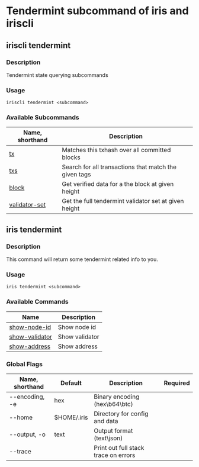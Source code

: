 # Tendermint subcommand of iris and iriscli

## iriscli tendermint

### Description

Tendermint state querying subcommands

### Usage

```
iriscli tendermint <subcommand>
```

### Available Subcommands

| Name, shorthand                   | Description                                           |
| --------------------------------- | ----------------------------------------------------- |
| [tx](tx.md)                       | Matches this txhash over all committed blocks         |  
| [txs](txs.md)                     | Search for all transactions that match the given tags |                        
| [block](block.md)                 | Get verified data for a the block at given height     |   
| [validator-set](validator-set.md) | Get the full tendermint validator set at given height |   


## iris tendermint

### Description

This command will return some tendermint related info to you. 

### Usage

```shell
iris tendermint <subcommand>
```

### Available Commands

| Name                                | Description    |
| ----------------------------------- | -------------- |
| [show-node-id](show-node-id.md)     | Show node id   |
| [show-validator](show-validator.md) | Show validator |
| [show-address](show-address.md)     | Show address   |

### Global Flags

| Name, shorthand | Default     | Description                          | Required |
| --------------- | ----------- | ------------------------------------ | -------- |
| --encoding, -e  | hex         | Binary encoding (hex\b64\btc)        |          |
| --home          | $HOME/.iris | Directory for config and data        |          |
| --output, -o    | text        | Output format (text\json)            |          |
| --trace         |             | Print out full stack trace on errors |          |
